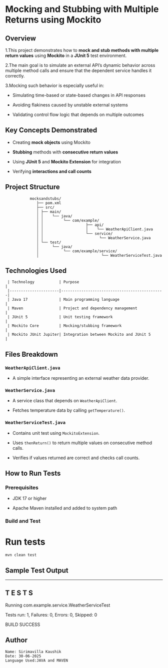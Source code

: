 
 #  Mocking and Stubbing with Multiple Returns using Mockito

   ## Overview

   1.This project demonstrates how to **mock and stub methods with multiple return values** using **Mockito** in a **JUnit 5** test environment. 
   
   2.The main goal is to simulate an external API’s dynamic behavior across multiple method calls and ensure that the dependent service handles it correctly.

   3.Mocking such behavior is especially useful in:
  
   - Simulating time-based or state-based changes in API responses

   - Avoiding flakiness caused by unstable external systems
 
   - Validating control flow logic that depends on multiple outcomes


   ## Key Concepts Demonstrated

   - Creating **mock objects** using Mockito

   - **Stubbing** methods with **consecutive return values**

   - Using **JUnit 5** and **Mockito Extension** for integration

   - Verifying **interactions and call counts**

   ##  Project Structure

               mocksandstubs/
                  ├── pom.xml
                  ├── src/
                  │ ├── main/
                  │ │    └── java/
                  │ │         └── com/example/
                  │ │                   ├── api/
                  │ │                   │    └── WeatherApiClient.java
                  │ │                   └── service/
                  │ │                         └── WeatherService.java
                  │ └── test/
                  │      └── java/
                  │           └── com/example/service/
                  │                            └── WeatherServiceTest.java



   ## Technologies Used

     | Technology           | Purpose                                      |
     |----------------------|----------------------------------------------|
     | Java 17              | Main programming language                    |
     | Maven                | Project and dependency management            |
     | JUnit 5              | Unit testing framework                       |
     | Mockito Core         | Mocking/stubbing framework                   |
     | Mockito JUnit Jupiter| Integration between Mockito and JUnit 5      |

   ## Files Breakdown

   ### `WeatherApiClient.java`
   - A simple interface representing an external weather data provider.

   ###  `WeatherService.java`
   - A service class that depends on `WeatherApiClient`.
 
   - Fetches temperature data by calling `getTemperature()`.

   ###  `WeatherServiceTest.java`
   - Contains unit test using `MockitoExtension`.

   - Uses `thenReturn()` to return multiple values on consecutive method calls.

   - Verifies if values returned are correct and checks call counts.

   ##  How to Run Tests

   ###  Prerequisites

   - JDK 17 or higher
  
   - Apache Maven installed and added to system path

   ###  Build and Test

   # Run tests

   `mvn clean test`

  ## Sample Test Output

-------------------------------------------------------
 T E S T S
-------------------------------------------------------

Running com.example.service.WeatherServiceTest

Tests run: 1, Failures: 0, Errors: 0, Skipped: 0

BUILD SUCCESS



  ## Author
    Name: Sirimavilla Kaushik
    Date: 30-06-2025
    Language Used:JAVA and MAVEN
